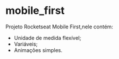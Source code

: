 # mobile_first
Projeto Rocketseat Mobile First,nele contém:
- Unidade de medida flexível;
- Variáveis;
- Animações simples.
